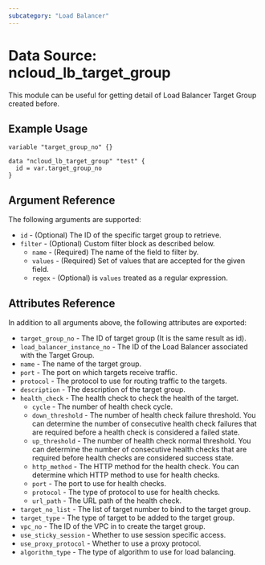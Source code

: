 ```yaml
---
subcategory: "Load Balancer"
---
```



# Data Source: ncloud_lb_target_group

This module can be useful for getting detail of Load Balancer Target Group created before.

## Example Usage

```hcl
variable "target_group_no" {}

data "ncloud_lb_target_group" "test" {
  id = var.target_group_no
}
```

## Argument Reference

The following arguments are supported:

* `id` - (Optional) The ID of the specific target group to retrieve.
* `filter` - (Optional) Custom filter block as described below.
    * `name` - (Required) The name of the field to filter by.
    * `values` - (Required) Set of values that are accepted for the given field.
    * `regex` - (Optional) is `values` treated as a regular expression.

## Attributes Reference

In addition to all arguments above, the following attributes are exported:

* `target_group_no` - The ID of target group (It is the same result as id).
* `load_balancer_instance_no` - The ID of the Load Balancer associated with the Target Group.
* `name` - The name of the target group.
* `port` - The port on which targets receive traffic.
* `protocol` - The protocol to use for routing traffic to the targets.
* `description` - The description of the target group.
* `health_check` - The health check to check the health of the target.
    * `cycle` - The number of health check cycle.
    * `down_threshold` - The number of health check failure threshold. You can determine the number of consecutive health check failures that are required before a health check is considered a failed state.
    * `up_threshold` - The number of health check normal threshold. You can determine the number of consecutive health checks that are required before health checks are considered success state.
    * `http_method` - The HTTP method for the health check. You can determine which HTTP method to use for health checks.
    * `port` - The port to use for health checks.
    * `protocol` - The type of protocol to use for health checks.
    * `url_path` - The URL path of the health check.
* `target_no_list` - The list of target number to bind to the target group.
* `target_type` - The type of target to be added to the target group.
* `vpc_no` - The ID of the VPC in to create the target group.
* `use_sticky_session` - Whether to use session specific access.
* `use_proxy_protocol` - Whether to use a proxy protocol.
* `algorithm_type` - The type of algorithm to use for load balancing.